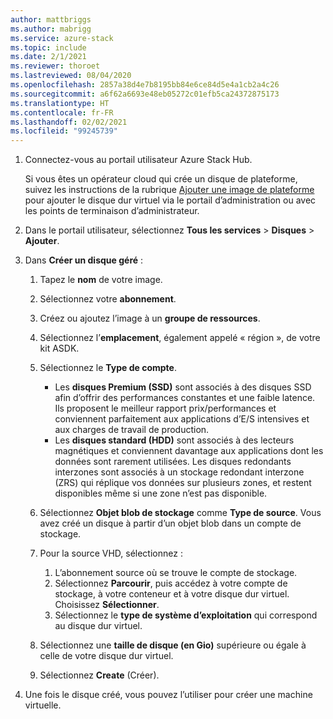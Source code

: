 ```yaml
---
author: mattbriggs
ms.author: mabrigg
ms.service: azure-stack
ms.topic: include
ms.date: 2/1/2021
ms.reviewer: thoroet
ms.lastreviewed: 08/04/2020
ms.openlocfilehash: 2857a38d4e7b8195bb84e6ce84d5e4a1cb2a4c26
ms.sourcegitcommit: a6f62a6693e48eb05272c01efb5ca24372875173
ms.translationtype: HT
ms.contentlocale: fr-FR
ms.lasthandoff: 02/02/2021
ms.locfileid: "99245739"
---
```

1. Connectez-vous au portail utilisateur Azure Stack Hub.

    Si vous êtes un opérateur cloud qui crée un disque de plateforme, suivez les instructions de la rubrique [Ajouter une image de plateforme](../operator/azure-stack-add-vm-image.md#add-a-platform-image) pour ajouter le disque dur virtuel via le portail d’administration ou avec les points de terminaison d’administrateur.

2. Dans le portail utilisateur, sélectionnez **Tous les services** > **Disques** > **Ajouter**.

3. Dans **Créer un disque géré** :

    1. Tapez le **nom** de votre image.
    2. Sélectionnez votre **abonnement**.
    3. Créez ou ajoutez l’image à un **groupe de ressources**.
    4. Sélectionnez l’**emplacement**, également appelé « région », de votre kit ASDK.
    5. Sélectionnez le **Type de compte**.
        - Les **disques Premium (SSD)** sont associés à des disques SSD afin d’offrir des performances constantes et une faible latence. Ils proposent le meilleur rapport prix/performances et conviennent parfaitement aux applications d’E/S intensives et aux charges de travail de production.  
        - Les **disques standard (HDD)** sont associés à des lecteurs magnétiques et conviennent davantage aux applications dont les données sont rarement utilisées. Les disques redondants interzones sont associés à un stockage redondant interzone (ZRS) qui réplique vos données sur plusieurs zones, et restent disponibles même si une zone n’est pas disponible.

    6. Sélectionnez **Objet blob de stockage** comme **Type de source**. Vous avez créé un disque à partir d’un objet blob dans un compte de stockage.
    7. Pour la source VHD, sélectionnez :
        1. L’abonnement source où se trouve le compte de stockage.
        1. Sélectionnez **Parcourir**, puis accédez à votre compte de stockage, à votre conteneur et à votre disque dur virtuel. Choisissez **Sélectionner**.
        1. Sélectionnez le **type de système d’exploitation** qui correspond au disque dur virtuel.
    8. Sélectionnez une **taille de disque (en Gio)** supérieure ou égale à celle de votre disque dur virtuel.
    9. Sélectionnez **Create** (Créer).

4. Une fois le disque créé, vous pouvez l’utiliser pour créer une machine virtuelle.